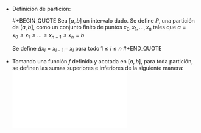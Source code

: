 - Definición de partición:
  
  #+BEGIN_QUOTE
  Sea $[a,b]$ un intervalo dado. Se define $P$, una partición de $[a,b]$, como un conjunto finito de puntos $x_0, x_1, ..., x_n$ tales que $a = x_0 \leq x_1 \leq \dots \leq x_{n-1} \leq x_n = b$
  
  Se define $\Delta x_i = x_{i-1} - x_i$ para todo $1 \leq i \leq n$
  #+END_QUOTE
- Tomando una función $f$ definida y acotada en $[a,b]$, para toda partición, se definen las sumas superiores e inferiores de la siguiente manera: ![DefSumSupInf.pdf](../assets/AssetsPDF_1709403136455_0.pdf)